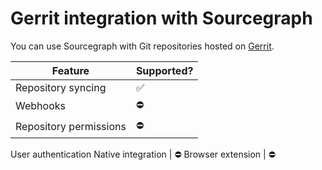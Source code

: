 # Gerrit integration with Sourcegraph

You can use Sourcegraph with Git repositories hosted on [Gerrit](https://www.gerritcodereview.com/).

Feature | Supported?
------- | ----------
Repository syncing | ✅
Webhooks | ⛔️
Repository permissions | ⛔️
User authentication
Native integration | ⛔️
Browser extension | ⛔️
